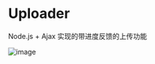 # Uploader
Node.js + Ajax 实现的带进度反馈的上传功能

![image](https://github.com/hwaphon/Uploader/blob/master/demo.gif)
